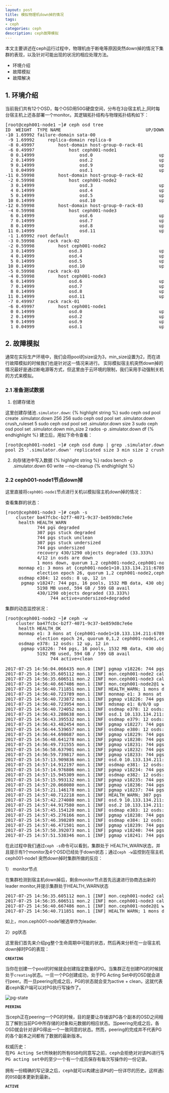 ```yaml
---
layout: post
title: 模拟物理机down掉的情况
tags:
- ceph
categories: ceph
description: ceph故障模拟
---
```


本文主要讲述在ceph运行过程中，物理机由于断电等原因突然down掉的情况下集群的表现，以及针对可能出现的状况的相应处理方法。


<!-- more -->
* 环境介绍
* 故障模拟
* 故障解决


## 1. 环境介绍

当前我们共有12个OSD，每个OSD用50G硬盘空间，分布在3台宿主机上,同时每台宿主机上还各部署一个monitor。其逻辑拓扑结构与物理拓扑结构如下：
<pre>
[root@ceph001-node1 ~]# ceph osd tree
ID  WEIGHT  TYPE NAME                                UP/DOWN REWEIGHT PRIMARY-AFFINITY 
-10 1.69992 failure-domain sata-00                                                     
 -9 1.69992     replica-domain replica-0                                               
 -8 0.49997         host-domain host-group-0-rack-01                                   
 -6 0.49997             host ceph001-node1                                             
  0 0.14999                 osd.0                         up  1.00000          1.00000 
  2 0.14999                 osd.2                         up  1.00000          1.00000 
  9 0.14999                 osd.9                         up  1.00000          1.00000 
  1 0.04999                 osd.1                         up  1.00000          1.00000 
-11 0.59998         host-domain host-group-0-rack-02                                   
 -2 0.59998             host ceph001-node2                                             
  3 0.14999                 osd.3                         up  1.00000          1.00000 
  4 0.14999                 osd.4                         up  1.00000          1.00000 
  5 0.14999                 osd.5                         up  1.00000          1.00000 
 10 0.14999                 osd.10                        up  1.00000          1.00000 
-12 0.59998         host-domain host-group-0-rack-03                                   
 -4 0.59998             host ceph001-node3                                             
  6 0.14999                 osd.6                         up  1.00000          1.00000 
  7 0.14999                 osd.7                         up  1.00000          1.00000 
  8 0.14999                 osd.8                         up  1.00000          1.00000 
 11 0.14999                 osd.11                        up  1.00000          1.00000 
 -1 1.69992 root default                                                               
 -3 0.59998     rack rack-02                                                           
 -2 0.59998         host ceph001-node2                                                 
  3 0.14999             osd.3                             up  1.00000          1.00000 
  4 0.14999             osd.4                             up  1.00000          1.00000 
  5 0.14999             osd.5                             up  1.00000          1.00000 
 10 0.14999             osd.10                            up  1.00000          1.00000 
 -5 0.59998     rack rack-03                                                           
 -4 0.59998         host ceph001-node3                                                 
  6 0.14999             osd.6                             up  1.00000          1.00000 
  7 0.14999             osd.7                             up  1.00000          1.00000 
  8 0.14999             osd.8                             up  1.00000          1.00000 
 11 0.14999             osd.11                            up  1.00000          1.00000 
 -7 0.49997     rack rack-01                                                           
 -6 0.49997         host ceph001-node1                                                 
  0 0.14999             osd.0                             up  1.00000          1.00000 
  2 0.14999             osd.2                             up  1.00000          1.00000 
  9 0.14999             osd.9                             up  1.00000          1.00000 
  1 0.04999             osd.1                             up  1.00000          1.00000 
</pre>

## 2. 故障模拟

通常在实际生产环境中，我们会将pool的size设为3，min_size设置为2，而在进行故障模拟的时候我们也是针对这一情况来进行。 实际模拟宿主机突然down掉的情况最好是通过断电源等方式，但这里由于云环境的限制，我们采用手动强制关机的方式来模拟。

### 2.1 准备测试数据

1) 创建存储池

这里创建存储池``.simulator.down``:
{% highlight string %}
sudo ceph osd pool create .simulator.down 256 256
sudo ceph osd pool set .simulator.down crush_ruleset 5
sudo ceph osd pool set .simulator.down size 3
sudo ceph osd pool set .simulator.down min_size 2
rados -p .simulator.down df
{% endhighlight %}
建立后，用如下命令查看：
<pre>
[root@ceph001-node1 ~]# ceph osd dump | grep .simulator.down
pool 25 '.simulator.down' replicated size 3 min_size 2 crush_ruleset 5 object_hash rjenkins pg_num 256 pgp_num 256 last_change 378 flags hashpspool stripe_width 0
</pre>


2) 向存储池中写入数据
{% highlight string %}
rados bench -p .simulator.down 60  write --no-cleanup
{% endhighlight %}


### 2.2 ceph001-node1节点down掉

这里直接将``ceph001-node1``节点进行关机以模拟宿主机down掉的情况：

查看集群的状态：
<pre>
[root@ceph001-node3 ~]# ceph -s
    cluster ba47fcbc-b2f7-4071-9c37-be859d8c7e6e
     health HEALTH_WARN
            744 pgs degraded
            307 pgs stuck degraded
            744 pgs stuck unclean
            307 pgs stuck undersized
            744 pgs undersized
            recovery 430/1290 objects degraded (33.333%)
            4/12 in osds are down
            1 mons down, quorum 1,2 ceph001-node2,ceph001-node3
     monmap e1: 3 mons at {ceph001-node1=10.133.134.211:6789/0,ceph001-node2=10.133.134.212:6789/0,ceph001-node3=10.133.134.213:6789/0}
            election epoch 26, quorum 1,2 ceph001-node2,ceph001-node3
     osdmap e384: 12 osds: 8 up, 12 in
      pgmap v18247: 744 pgs, 16 pools, 1532 MB data, 430 objects
            5198 MB used, 594 GB / 599 GB avail
            430/1290 objects degraded (33.333%)
                 744 active+undersized+degraded
</pre>

集群的动态监控状况：
<pre>
[root@ceph001-node2 ~]# ceph -w
    cluster ba47fcbc-b2f7-4071-9c37-be859d8c7e6e
     health HEALTH_OK
     monmap e1: 3 mons at {ceph001-node1=10.133.134.211:6789/0,ceph001-node2=10.133.134.212:6789/0,ceph001-node3=10.133.134.213:6789/0}
            election epoch 24, quorum 0,1,2 ceph001-node1,ceph001-node2,ceph001-node3
     osdmap e378: 12 osds: 12 up, 12 in
      pgmap v18226: 744 pgs, 16 pools, 1532 MB data, 430 objects
            5192 MB used, 594 GB / 599 GB avail
                 744 active+clean

2017-07-25 14:56:04.066435 mon.0 [INF] pgmap v18226: 744 pgs: 744 active+clean; 1532 MB data, 5192 MB used, 594 GB / 599 GB avail
2017-07-25 14:56:35.605112 mon.1 [INF] mon.ceph001-node2 calling new monitor election
2017-07-25 14:56:35.606511 mon.2 [INF] mon.ceph001-node3 calling new monitor election
2017-07-25 14:56:40.667486 mon.1 [INF] mon.ceph001-node2@1 won leader election with quorum 1,2
2017-07-25 14:56:40.711851 mon.1 [INF] HEALTH_WARN; 1 mons down, quorum 1,2 ceph001-node2,ceph001-node3
2017-07-25 14:56:40.723789 mon.1 [INF] monmap e1: 3 mons at {ceph001-node1=10.133.134.211:6789/0,ceph001-node2=10.133.134.212:6789/0,ceph001-node3=10.133.134.213:6789/0}
2017-07-25 14:56:40.723872 mon.1 [INF] pgmap v18226: 744 pgs: 744 active+clean; 1532 MB data, 5192 MB used, 594 GB / 599 GB avail
2017-07-25 14:56:40.723954 mon.1 [INF] mdsmap e1: 0/0/0 up
2017-07-25 14:56:40.724052 mon.1 [INF] osdmap e378: 12 osds: 12 up, 12 in
2017-07-25 14:56:43.288638 mon.1 [INF] osd.1 10.133.134.211:6804/3306 failed (3 reports from 3 peers after 20.014342 >= grace 20.000000)
2017-07-25 14:56:43.395532 mon.1 [INF] osdmap e379: 12 osds: 11 up, 12 in
2017-07-25 14:56:43.482454 mon.1 [INF] pgmap v18227: 744 pgs: 25 stale+active+clean, 719 active+clean; 1532 MB data, 5192 MB used, 594 GB / 599 GB avail
2017-07-25 14:56:44.539657 mon.1 [INF] osdmap e380: 12 osds: 11 up, 12 in
2017-07-25 14:56:44.698687 mon.1 [INF] pgmap v18229: 744 pgs: 21 stale+active+clean, 11 peering, 712 active+clean; 1532 MB data, 5192 MB used, 594 GB / 599 GB avail
2017-07-25 14:56:48.641278 mon.1 [INF] pgmap v18230: 744 pgs: 9 active+undersized+degraded, 17 stale+active+clean, 11 peering, 707 active+clean; 1532 MB data, 5192 MB used, 594 GB / 599 GB avail; 3/1290 objects degraded (0.233%)
2017-07-25 14:56:49.731555 mon.1 [INF] pgmap v18231: 744 pgs: 75 active+undersized+degraded, 669 active+clean; 1532 MB data, 5193 MB used, 594 GB / 599 GB avail; 42/1290 objects degraded (3.256%)
2017-07-25 14:56:58.637901 mon.1 [INF] pgmap v18232: 744 pgs: 75 active+undersized+degraded, 669 active+clean; 1532 MB data, 5193 MB used, 594 GB / 599 GB avail; 42/1290 objects degraded (3.256%)
2017-07-25 14:56:59.739817 mon.1 [INF] pgmap v18233: 744 pgs: 75 active+undersized+degraded, 669 active+clean; 1532 MB data, 5193 MB used, 594 GB / 599 GB avail; 42/1290 objects degraded (3.256%)
2017-07-25 14:57:13.909836 mon.1 [INF] osd.0 10.133.134.211:6800/1393 failed (49 reports from 8 peers after 47.406060 >= grace 47.384897)
2017-07-25 14:57:14.912197 mon.1 [INF] osdmap e381: 12 osds: 10 up, 12 in
2017-07-25 14:57:14.976806 mon.1 [INF] pgmap v18234: 744 pgs: 75 active+undersized+degraded, 67 stale+active+clean, 602 active+clean; 1532 MB data, 5193 MB used, 594 GB / 599 GB avail; 42/1290 objects degraded (3.256%)
2017-07-25 14:57:15.945309 mon.1 [INF] osdmap e382: 12 osds: 10 up, 12 in
2017-07-25 14:57:15.993132 mon.1 [INF] pgmap v18235: 744 pgs: 75 active+undersized+degraded, 67 stale+active+clean, 602 active+clean; 1532 MB data, 5193 MB used, 594 GB / 599 GB avail; 42/1290 objects degraded (3.256%)
2017-07-25 14:57:20.068080 mon.1 [INF] pgmap v18236: 744 pgs: 106 active+undersized+degraded, 62 stale+active+clean, 576 active+clean; 1532 MB data, 5193 MB used, 594 GB / 599 GB avail; 56/1290 objects degraded (4.341%)
2017-07-25 14:57:21.146178 mon.1 [INF] pgmap v18237: 744 pgs: 307 active+undersized+degraded, 437 active+clean; 1532 MB data, 5195 MB used, 594 GB / 599 GB avail; 183/1290 objects degraded (14.186%)
2017-07-25 14:57:40.712218 mon.1 [INF] HEALTH_WARN; 307 pgs degraded; 142 pgs stuck unclean; 307 pgs undersized; recovery 183/1290 objects degraded (14.186%); 2/12 in osds are down; 1 mons down, quorum 1,2 ceph001-node2,ceph001-node3
2017-07-25 14:57:42.274080 mon.1 [INF] osd.9 10.133.134.211:6812/2598 failed (92 reports from 8 peers after 75.770088 >= grace 75.464902)
2017-07-25 14:57:44.917580 mon.1 [INF] osd.2 10.133.134.211:6808/2147 failed (93 reports from 8 peers after 78.413654 >= grace 76.470944)
2017-07-25 14:57:45.154120 mon.1 [INF] osdmap e383: 12 osds: 8 up, 12 in
2017-07-25 14:57:45.276166 mon.1 [INF] pgmap v18238: 744 pgs: 307 active+undersized+degraded, 136 stale+active+clean, 301 active+clean; 1532 MB data, 5195 MB used, 594 GB / 599 GB avail; 183/1290 objects degraded (14.186%)
2017-07-25 14:57:46.398289 mon.1 [INF] osdmap e384: 12 osds: 8 up, 12 in
2017-07-25 14:57:46.471501 mon.1 [INF] pgmap v18239: 744 pgs: 307 active+undersized+degraded, 136 stale+active+clean, 301 active+clean; 1532 MB data, 5195 MB used, 594 GB / 599 GB avail; 183/1290 objects degraded (14.186%)
2017-07-25 14:57:50.392073 mon.1 [INF] pgmap v18240: 744 pgs: 355 active+undersized+degraded, 116 stale+active+clean, 273 active+clean; 1532 MB data, 5195 MB used, 594 GB / 599 GB avail; 215/1290 objects degraded (16.667%)
2017-07-25 14:57:51.538346 mon.1 [INF] pgmap v18241: 744 pgs: 744 active+undersized+degraded; 1532 MB data, 5198 MB used, 594 GB / 599 GB avail; 430/1290 objects degraded (33.333%)
</pre>

在此过程中我们通过``ceph -s``命令可以看到，集群处于 HEALTH_WARN状态，并且提示有1个monitor及4个OSD已经处于down状态；通过``ceph -w``监控到在宿主机ceph001-node1 突然down掉时集群所做的反应：

1） monitor节点

在集群检测到宿主机down掉后，剩余monitor节点首先迅速进行协商选出新的leader monitor,并提示集群处于HEALTH_WARN状态
<pre>
2017-07-25 14:56:35.605112 mon.1 [INF] mon.ceph001-node2 calling new monitor election
2017-07-25 14:56:35.606511 mon.2 [INF] mon.ceph001-node3 calling new monitor election
2017-07-25 14:56:40.667486 mon.1 [INF] mon.ceph001-node2@1 won leader election with quorum 1,2
2017-07-25 14:56:40.711851 mon.1 [INF] HEALTH_WARN; 1 mons down, quorum 1,2 ceph001-node2,ceph001-node3
</pre>

如上，mon.ceph001-node1被选举作为leader.

2）pg状态

这里我们首先来介绍pg整个生命周期中可能的状态，然后再来分析在一台宿主机down掉时PG的表现：

**```CREATING```**

当你在创建一个pool的时候就会创建指定数量的PG。当集群正在创建PG的时候就处于``creating``状态。一旦一个PG创建成功，处于PG Acting Set中的OSD就会进行peer。而一旦peering完成之后，PG的状态就会变为active + clean，这就代表着ceph客户端可以对PG执行写操作了。

![pg-state](https://ivanzz1001.github.io/records/assets/img/ceph/osd-down/pg-state.jpg)


**```PEERING```**

当ceph正在peering一个PG的时候，目的是要让存储该PG各个副本的OSD之间相互了解到当前PG中所存储的对象和元数据的相应状态。当peering完成之后，各OSD就会针对该PG得出一个一致同意的状态。然而，peering的完成并不代表PG的各个副本之间都有了数据的最新版本。
<pre>
权威历史：
在PG Acting Set所映射的所有OSD均同意写之前，ceph会拒绝对对该PG进行写操作。这就可以确保自上一次peering成功完成之后,
PG acting set中的至少一个有一个成员保存有每次写操作的一份记录。

拥有一份精确的写记录之后，ceph就可以构建出该PG的一份详尽的历史。这样通过这份完整的、有序的操作记录，ceph就能确保将该PG
的OSD副本更新到最新。
</pre>

**```ACTIVE```**


